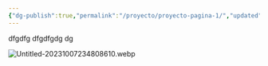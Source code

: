 ```yaml
---
{"dg-publish":true,"permalink":"/proyecto/proyecto-pagina-1/","updated":"2023-10-07T17:51:14.437-06:00"}
---
```



dfgdfg dfgdfgdg dg

![Untitled-20231007234808610.webp](/img/user/Proyecto/assets/Untitled-20231007234808610.webp)